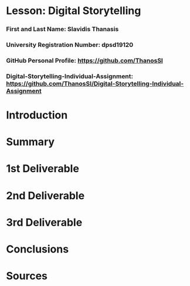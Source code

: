 # Lesson: Digital Storytelling

### First and Last Name: Slavidis Thanasis
### University Registration Number: dpsd19120
### GitHub Personal Profile: https://github.com/ThanosSl
### Digital-Storytelling-Individual-Assignment: https://github.com/ThanosSl/Digital-Storytelling-Individual-Assignment

# Introduction



# Summary


# 1st Deliverable


# 2nd Deliverable


# 3rd Deliverable 


# Conclusions


# Sources
